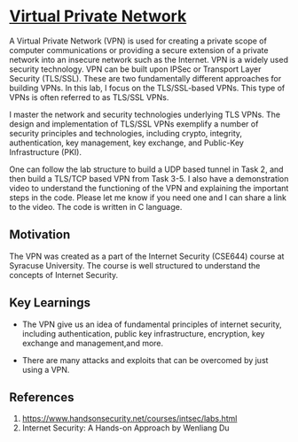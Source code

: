 # [Virtual Private Network](http://www.cis.syr.edu/~wedu/seed/Labs_16.04/Networking/VPN/)

A Virtual Private Network (VPN) is used for creating a private scope of computer communications or providing a secure 
extension of a private network into an insecure network such as the Internet. VPN is a widely used security technology. 
VPN can be built upon IPSec or Transport Layer Security (TLS/SSL). These are two fundamentally different approaches for 
building VPNs. In this lab, I focus on the TLS/SSL-based VPNs. This type of VPNs is often referred to as TLS/SSL VPNs.

I master the network and security technologies underlying TLS VPNs. The design and implementation of TLS/SSL VPNs exemplify 
a number of security principles and technologies, including crypto, integrity, authentication, key management, key exchange, 
and Public-Key Infrastructure (PKI).

One can follow the lab structure to build a UDP based tunnel in Task 2, and then build a TLS/TCP based VPN from Task 3-5. I
also have a demonstration video to understand the functioning of the VPN and explaining the important steps in the code. Please let me know if you need one and I can share a link to the video. The code is written in C language.

## Motivation

The VPN was created as a part of the Internet Security (CSE644) course at Syracuse University. The course is well structured
to understand the concepts of Internet Security.

## Key Learnings

- The VPN give us an idea of fundamental principles of internet security, including authentication, public key infrastructure, encryption, key exchange and management,and more.

- There are many attacks and exploits that can be overcomed by just using a VPN.

## References

1. https://www.handsonsecurity.net/courses/intsec/labs.html
2. Internet Security: A Hands-on Approach by Wenliang Du 
